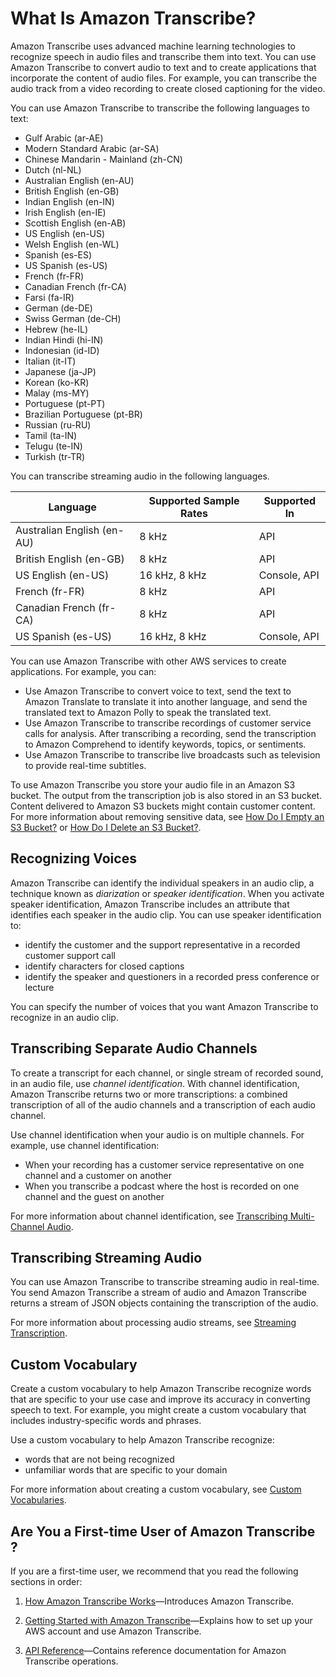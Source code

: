 # What Is Amazon Transcribe?<a name="what-is-transcribe"></a>

Amazon Transcribe uses advanced machine learning technologies to recognize speech in audio files and transcribe them into text\. You can use Amazon Transcribe to convert audio to text and to create applications that incorporate the content of audio files\. For example, you can transcribe the audio track from a video recording to create closed captioning for the video\.

You can use Amazon Transcribe to transcribe the following languages to text:
+ Gulf Arabic \(ar\-AE\)
+ Modern Standard Arabic \(ar\-SA\)
+ Chinese Mandarin \- Mainland \(zh\-CN\)
+ Dutch \(nl\-NL\)
+ Australian English \(en\-AU\)
+ British English \(en\-GB\)
+ Indian English \(en\-IN\)
+ Irish English \(en\-IE\)
+ Scottish English \(en\-AB\)
+ US English \(en\-US\)
+ Welsh English \(en\-WL\)
+ Spanish \(es\-ES\)
+ US Spanish \(es\-US\)
+ French \(fr\-FR\)
+ Canadian French \(fr\-CA\)
+ Farsi \(fa\-IR\)
+ German \(de\-DE\)
+ Swiss German \(de\-CH\)
+ Hebrew \(he\-IL\)
+ Indian Hindi \(hi\-IN\)
+ Indonesian \(id\-ID\)
+ Italian \(it\-IT\)
+ Japanese \(ja\-JP\)
+ Korean \(ko\-KR\)
+ Malay \(ms\-MY\)
+ Portuguese \(pt\-PT\)
+ Brazilian Portuguese \(pt\-BR\)
+ Russian \(ru\-RU\)
+ Tamil \(ta\-IN\)
+ Telugu \(te\-IN\)
+ Turkish \(tr\-TR\)

You can transcribe streaming audio in the following languages\.


| Language | Supported Sample Rates | Supported In | 
| --- | --- | --- | 
| Australian English \(en\-AU\) | 8 kHz | API | 
| British English \(en\-GB\) | 8 kHz | API | 
| US English \(en\-US\) | 16 kHz, 8 kHz | Console, API | 
| French \(fr\-FR\) | 8 kHz | API | 
| Canadian French \(fr\-CA\) | 8 kHz | API | 
| US Spanish \(es\-US\) | 16 kHz, 8 kHz | Console, API | 

You can use Amazon Transcribe with other AWS services to create applications\. For example, you can: 
+ Use Amazon Transcribe to convert voice to text, send the text to Amazon Translate to translate it into another language, and send the translated text to Amazon Polly to speak the translated text\.
+ Use Amazon Transcribe to transcribe recordings of customer service calls for analysis\. After transcribing a recording, send the transcription to Amazon Comprehend to identify keywords, topics, or sentiments\.
+ Use Amazon Transcribe to transcribe live broadcasts such as television to provide real\-time subtitles\.

To use Amazon Transcribe you store your audio file in an Amazon S3 bucket\. The output from the transcription job is also stored in an S3 bucket\. Content delivered to Amazon S3 buckets might contain customer content\. For more information about removing sensitive data, see [How Do I Empty an S3 Bucket?](https://docs.aws.amazon.com/AmazonS3/latest/user-guide/empty-bucket.html) or [How Do I Delete an S3 Bucket?](https://docs.aws.amazon.com/AmazonS3/latest/user-guide/delete-bucket.html)\.

## Recognizing Voices<a name="what-speaker-recognition"></a>

Amazon Transcribe can identify the individual speakers in an audio clip, a technique known as *diarization* or *speaker identification*\. When you activate speaker identification, Amazon Transcribe includes an attribute that identifies each speaker in the audio clip\. You can use speaker identification to:
+ identify the customer and the support representative in a recorded customer support call
+ identify characters for closed captions
+ identify the speaker and questioners in a recorded press conference or lecture

You can specify the number of voices that you want Amazon Transcribe to recognize in an audio clip\.

## Transcribing Separate Audio Channels<a name="what-channel-id"></a>

To create a transcript for each channel, or single stream of recorded sound, in an audio file, use *channel identification*\. With channel identification, Amazon Transcribe returns two or more transcriptions: a combined transcription of all of the audio channels and a transcription of each audio channel\.

Use channel identification when your audio is on multiple channels\. For example, use channel identification:
+ When your recording has a customer service representative on one channel and a customer on another
+ When you transcribe a podcast where the host is recorded on one channel and the guest on another

For more information about channel identification, see [Transcribing Multi\-Channel Audio](channel-id.md)\.

## Transcribing Streaming Audio<a name="what-streaming-transcription"></a>

You can use Amazon Transcribe to transcribe streaming audio in real\-time\. You send Amazon Transcribe a stream of audio and Amazon Transcribe returns a stream of JSON objects containing the transcription of the audio\.

For more information about processing audio streams, see [Streaming Transcription](streaming.md)\.

## Custom Vocabulary<a name="what-custom-vocabulary"></a>

Create a custom vocabulary to help Amazon Transcribe recognize words that are specific to your use case and improve its accuracy in converting speech to text\. For example, you might create a custom vocabulary that includes industry\-specific words and phrases\. 

Use a custom vocabulary to help Amazon Transcribe recognize:
+ words that are not being recognized
+ unfamiliar words that are specific to your domain

For more information about creating a custom vocabulary, see [Custom Vocabularies](how-vocabulary.md)\.

## Are You a First\-time User of Amazon Transcribe ?<a name="first-time-user"></a>

If you are a first\-time user, we recommend that you read the following sections in order:

1. [How Amazon Transcribe Works](how-it-works.md)—Introduces Amazon Transcribe\.

1. [Getting Started with Amazon Transcribe](getting-started.md)—Explains how to set up your AWS account and use Amazon Transcribe\.

1.  [API Reference](API_Reference.md)—Contains reference documentation for Amazon Transcribe operations\.